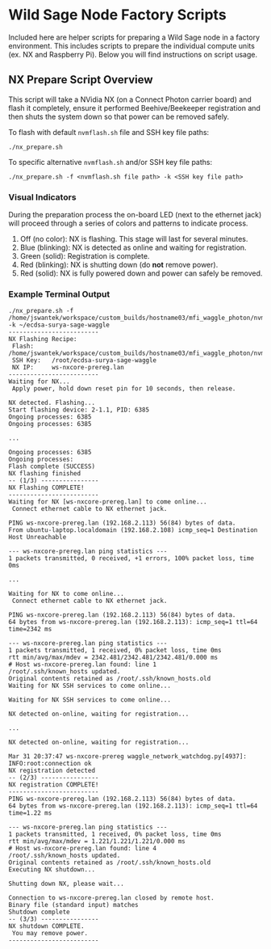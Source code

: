 # Wild Sage Node Factory Scripts

Included here are helper scripts for preparing a Wild Sage node in a factory
environment.  This includes scripts to prepare the individual compute units
(ex. NX and Raspberry Pi). Below you will find instructions on script usage.

## NX Prepare Script Overview

This script will take a NVidia NX (on a Connect Photon carrier board) and
flash it completely, ensure it performed Beehive/Beekeeper registration and
then shuts the system down so that power can be removed safely.

To flash with default `nvmflash.sh` file and SSH key file paths:

```
./nx_prepare.sh
```

To specific alternative `nvmflash.sh` and/or SSH key file paths:

```
./nx_prepare.sh -f <nvmflash.sh file path> -k <SSH key file path>
```

### Visual Indicators

During the preparation process the on-board LED (next to the ethernet jack)
will proceed through a series of colors and patterns to indicate process.

1. Off (no color): NX is flashing. This stage will last for several minutes.
2. Blue (blinking): NX is detected as online and waiting for registration.
3. Green (solid): Registration is complete.
4. Red (blinking): NX is shutting down (do **not** remove power).
5. Red (solid): NX is fully powered down and power can safely be removed.

### Example Terminal Output

```
./nx_prepare.sh -f /home/jswantek/workspace/custom_builds/hostname03/mfi_waggle_photon/nvmflash.sh -k ~/ecdsa-surya-sage-waggle
-------------------------
NX Flashing Recipe:
 Flash:		/home/jswantek/workspace/custom_builds/hostname03/mfi_waggle_photon/nvmflash.sh
 SSH Key:	/root/ecdsa-surya-sage-waggle
 NX IP:		ws-nxcore-prereg.lan
-------------------------
Waiting for NX...
 Apply power, hold down reset pin for 10 seconds, then release.

NX detected. Flashing...
Start flashing device: 2-1.1, PID: 6385
Ongoing processes: 6385
Ongoing processes: 6385

...

Ongoing processes: 6385
Ongoing processes:
Flash complete (SUCCESS)
NX flashing finished
-- (1/3) ----------------
NX Flashing COMPLETE!
-------------------------
Waiting for NX [ws-nxcore-prereg.lan] to come online...
 Connect ethernet cable to NX ethernet jack.

PING ws-nxcore-prereg.lan (192.168.2.113) 56(84) bytes of data.
From ubuntu-laptop.localdomain (192.168.2.108) icmp_seq=1 Destination Host Unreachable

--- ws-nxcore-prereg.lan ping statistics ---
1 packets transmitted, 0 received, +1 errors, 100% packet loss, time 0ms

...

Waiting for NX to come online...
 Connect ethernet cable to NX ethernet jack.

PING ws-nxcore-prereg.lan (192.168.2.113) 56(84) bytes of data.
64 bytes from ws-nxcore-prereg.lan (192.168.2.113): icmp_seq=1 ttl=64 time=2342 ms

--- ws-nxcore-prereg.lan ping statistics ---
1 packets transmitted, 1 received, 0% packet loss, time 0ms
rtt min/avg/max/mdev = 2342.481/2342.481/2342.481/0.000 ms
# Host ws-nxcore-prereg.lan found: line 1
/root/.ssh/known_hosts updated.
Original contents retained as /root/.ssh/known_hosts.old
Waiting for NX SSH services to come online...

Waiting for NX SSH services to come online...

NX detected on-online, waiting for registration...

...

NX detected on-online, waiting for registration...

Mar 31 20:37:47 ws-nxcore-prereg waggle_network_watchdog.py[4937]: INFO:root:connection ok
NX registration detected
-- (2/3) ----------------
NX registration COMPLETE!
-------------------------
PING ws-nxcore-prereg.lan (192.168.2.113) 56(84) bytes of data.
64 bytes from ws-nxcore-prereg.lan (192.168.2.113): icmp_seq=1 ttl=64 time=1.22 ms

--- ws-nxcore-prereg.lan ping statistics ---
1 packets transmitted, 1 received, 0% packet loss, time 0ms
rtt min/avg/max/mdev = 1.221/1.221/1.221/0.000 ms
# Host ws-nxcore-prereg.lan found: line 4
/root/.ssh/known_hosts updated.
Original contents retained as /root/.ssh/known_hosts.old
Executing NX shutdown...

Shutting down NX, please wait...

Connection to ws-nxcore-prereg.lan closed by remote host.
Binary file (standard input) matches
Shutdown complete
-- (3/3) ----------------
NX shutdown COMPLETE.
 You may remove power.
-------------------------
```
